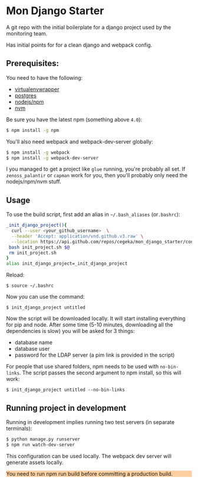 # Mon Django Starter

A git repo with the initial boilerplate for a django project used by
the monitoring team.

Has initial points for for a clean django and webpack config.

## Prerequisites:
You need to have the following:

* [virtualenvwrapper](https://virtualenvwrapper.readthedocs.io/en/latest/)
* [postgres](https://tecadmin.net/install-postgresql-server-on-ubuntu/#)
* [nodejs/npm](https://www.digitalocean.com/community/tutorials/how-to-install-node-js-on-an-ubuntu-14-04-server)
* [nvm](https://github.com/creationix/nvm)

Be sure you have the latest npm (something above `4.0`):
```bash
$ npm install -g npm
```

You'll also need webpack and webpack-dev-server globally:
```bash
$ npm install -g webpack
$ npm install -g webpack-dev-server
```

I you managed to get a project like `glue` running,
you're probably all set.
If `zenoss_palantir` or `capman` work for you, then you'll probably only
need the nodejs/npm/nvm stuff.

## Usage
To use the build script, first add an alias in `~/.bash_aliases` (or`.bashrc`):
```bash
_init_django_project(){
  curl --user <your_github_username>  \
  --header 'Accept: application/vnd.github.v3.raw' \
  --location https://api.github.com/repos/cegeka/mon_django_starter/contents/init_project.sh > init_project.sh;
 bash init_project.sh $@
 rm init_project.sh
}
alias init_django_project=_init_django_project
```

Reload:
```
$ source ~/.bashrc
```

Now you can use the command:
```
$ init_django_project untitled
```

Now the script will be downloaded locally.
It will start installing everything for pip and node.
After some time (5-10 minutes, downloading all the dependencies is slow)
you will be asked for 3 things:
 * database name
 * database user
 * password for the LDAP server (a pim link is provided in the script)


For people that use shared folders, npm needs to be used with `no-bin-links`.
The script passes the second argument to npm install, so this will work:
```
$ init_django_project untitled --no-bin-links
```

## Running project in development

Running in development implies running two test servers (in separate terminals):
```bash
$ python manage.py runserver
$ npm run watch-dev-server
```

This configuration can be used locally. The webpack dev server will generate
 assets locally. 
 
<div style="background-color: #ffcfa0">
 You need to run npm run build before committing a production
 build.
</div>
 

